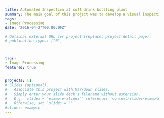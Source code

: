 ```yaml
---
title: Automated Inspection at soft drink bottling plant
summary: The main goal of this project was to develop a visual inspection system. 
tags:
- Image Processing
date: "2016-04-27T00:00:00Z"

# Optional external URL for project (replaces project detail page).
# publication_types: ["0"]



tags:
- Image Processing
featured: true


projects: []
# Slides (optional).
#   Associate this project with Markdown slides.
#   Simply enter your slide deck's filename without extension.
#   E.g. `slides = "example-slides"` references `content/slides/example-slides.md`.
#   Otherwise, set `slides = ""`.
#slides: example
---
```

